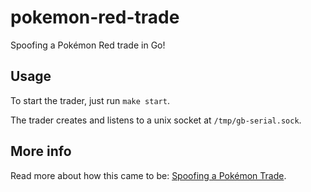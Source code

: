 # pokemon-red-trade

Spoofing a Pokémon Red trade in Go!

## Usage

To start the trader, just run `make start`.

The trader creates and listens to a unix socket at `/tmp/gb-serial.sock`.

## More info

Read more about how this came to be: [Spoofing a Pokémon Trade](https://blog.nitwhiz.xyz/posts/002-pokemon-red-trade/).
